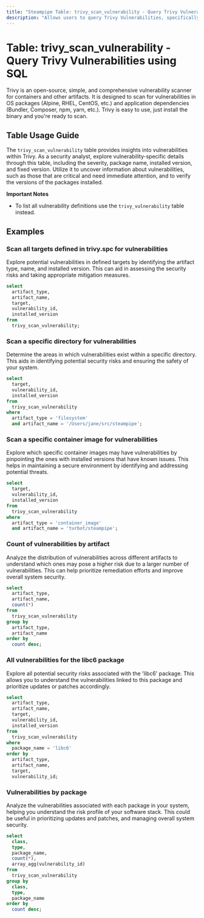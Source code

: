 ```yaml
---
title: "Steampipe Table: trivy_scan_vulnerability - Query Trivy Vulnerabilities using SQL"
description: "Allows users to query Trivy Vulnerabilities, specifically providing insights into vulnerabilities detected in your applications and infrastructure."
---
```


# Table: trivy_scan_vulnerability - Query Trivy Vulnerabilities using SQL

Trivy is an open-source, simple, and comprehensive vulnerability scanner for containers and other artifacts. It is designed to scan for vulnerabilities in OS packages (Alpine, RHEL, CentOS, etc.) and application dependencies (Bundler, Composer, npm, yarn, etc.). Trivy is easy to use, just install the binary and you're ready to scan.

## Table Usage Guide

The `trivy_scan_vulnerability` table provides insights into vulnerabilities within Trivy. As a security analyst, explore vulnerability-specific details through this table, including the severity, package name, installed version, and fixed version. Utilize it to uncover information about vulnerabilities, such as those that are critical and need immediate attention, and to verify the versions of the packages installed.

**Important Notes**
- To list all vulnerability definitions use the `trivy_vulnerability` table instead.

## Examples

### Scan all targets defined in trivy.spc for vulnerabilities
Explore potential vulnerabilities in defined targets by identifying the artifact type, name, and installed version. This can aid in assessing the security risks and taking appropriate mitigation measures.

```sql
select
  artifact_type,
  artifact_name,
  target,
  vulnerability_id,
  installed_version
from
  trivy_scan_vulnerability;
```

### Scan a specific directory for vulnerabilities
Determine the areas in which vulnerabilities exist within a specific directory. This aids in identifying potential security risks and ensuring the safety of your system.

```sql
select
  target,
  vulnerability_id,
  installed_version
from
  trivy_scan_vulnerability
where
  artifact_type = 'filesystem'
  and artifact_name = '/Users/jane/src/steampipe';
```

### Scan a specific container image for vulnerabilities
Explore which specific container images may have vulnerabilities by pinpointing the ones with installed versions that have known issues. This helps in maintaining a secure environment by identifying and addressing potential threats.

```sql
select
  target,
  vulnerability_id,
  installed_version
from
  trivy_scan_vulnerability
where
  artifact_type = 'container_image'
  and artifact_name = 'turbot/steampipe';
```

### Count of vulnerabilities by artifact
Analyze the distribution of vulnerabilities across different artifacts to understand which ones may pose a higher risk due to a larger number of vulnerabilities. This can help prioritize remediation efforts and improve overall system security.

```sql
select
  artifact_type,
  artifact_name,
  count(*)
from
  trivy_scan_vulnerability
group by
  artifact_type,
  artifact_name
order by
  count desc;
```

### All vulnerabilities for the libc6 package
Explore all potential security risks associated with the 'libc6' package. This allows you to understand the vulnerabilities linked to this package and prioritize updates or patches accordingly.

```sql
select
  artifact_type,
  artifact_name,
  target,
  vulnerability_id,
  installed_version
from
  trivy_scan_vulnerability
where
  package_name = 'libc6'
order by
  artifact_type,
  artifact_name,
  target,
  vulnerability_id;
```

### Vulnerabilities by package
Analyze the vulnerabilities associated with each package in your system, helping you understand the risk profile of your software stack. This could be useful in prioritizing updates and patches, and managing overall system security.

```sql
select
  class,
  type,
  package_name,
  count(*),
  array_agg(vulnerability_id)
from
  trivy_scan_vulnerability
group by
  class,
  type,
  package_name
order by
  count desc;
```